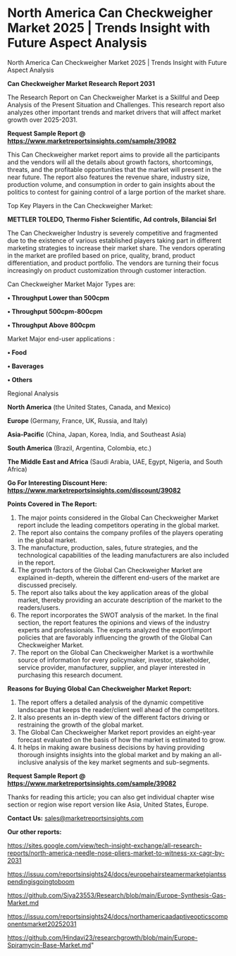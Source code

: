 # North America Can Checkweigher Market 2025 | Trends Insight with Future Aspect Analysis
North America Can Checkweigher Market 2025 | Trends Insight with Future Aspect Analysis

<strong>Can Checkweigher Market Research Report 2031</strong>

The Research Report on Can Checkweigher Market is a Skillful and Deep Analysis of the Present Situation and Challenges. This research report also analyzes other important trends and market drivers that will affect market growth over 2025-2031.

<strong>Request Sample Report @ <a href=https://www.marketreportsinsights.com/sample/39082>https://www.marketreportsinsights.com/sample/39082</a></strong>

This Can Checkweigher market report aims to provide all the participants and the vendors will all the details about growth factors, shortcomings, threats, and the profitable opportunities that the market will present in the near future. The report also features the revenue share, industry size, production volume, and consumption in order to gain insights about the politics to contest for gaining control of a large portion of the market share.

Top Key Players in the Can Checkweigher Market:

<strong>METTLER TOLEDO, Thermo Fisher Scientific, Ad controls, Bilanciai Srl</strong>

The Can Checkweigher Industry is severely competitive and fragmented due to the existence of various established players taking part in different marketing strategies to increase their market share. The vendors operating in the market are profiled based on price, quality, brand, product differentiation, and product portfolio. The vendors are turning their focus increasingly on product customization through customer interaction.

Can Checkweigher Market Major Types are:

<strong>•  Throughput Lower than 500cpm

•  Throughput 500cpm-800cpm

•  Throughput Above 800cpm</strong>

Market Major end-user applications :

<strong>•  Food

•  Baverages

•  Others</strong>

Regional Analysis

</u><strong><b>North America</b></strong> (the United States, Canada, and Mexico)

<strong><b>Europe </b></strong>(Germany, France, UK, Russia, and Italy)

<strong><b>Asia-Pacific</b></strong> (China, Japan, Korea, India, and Southeast Asia)

<strong><b>South America</b></strong> (Brazil, Argentina, Colombia, etc.)

<strong><b>The Middle East and Africa</b></strong> (Saudi Arabia, UAE, Egypt, Nigeria, and South Africa)

<strong>Go For Interesting Discount Here: <a href=https://www.marketreportsinsights.com/discount/39082>https://www.marketreportsinsights.com/discount/39082</a></strong>

<strong>Points Covered in The Report:</strong>
<ol>
  <li>The major points considered in the Global Can Checkweigher Market report include the leading competitors operating in the global market.</li>
  <li>The report also contains the company profiles of the players operating in the global market.</li>
  <li>The manufacture, production, sales, future strategies, and the technological capabilities of the leading manufacturers are also included in the report.</li>
  <li>The growth factors of the Global Can Checkweigher Market are explained in-depth, wherein the different end-users of the market are discussed precisely.</li>
  <li>The report also talks about the key application areas of the global market, thereby providing an accurate description of the market to the readers/users.</li>
  <li>The report incorporates the SWOT analysis of the market. In the final section, the report features the opinions and views of the industry experts and professionals. The experts analyzed the export/import policies that are favorably influencing the growth of the Global Can Checkweigher Market.</li>
  <li>The report on the Global Can Checkweigher Market is a worthwhile source of information for every policymaker, investor, stakeholder, service provider, manufacturer, supplier, and player interested in purchasing this research document.</li>
</ol>
<strong>Reasons for Buying Global Can Checkweigher Market Report:</strong>

<ol>
  <li>The report offers a detailed analysis of the dynamic competitive landscape that keeps the reader/client well ahead of the competitors.</li>
  <li>It also presents an in-depth view of the different factors driving or restraining the growth of the global market.</li>
  <li>The Global Can Checkweigher Market report provides an eight-year forecast evaluated on the basis of how the market is estimated to grow.</li>
  <li>It helps in making aware business decisions by having providing thorough insights insights into the global market and by making an all-inclusive analysis of the key market segments and sub-segments.</li>
</ol>
<strong>Request Sample Report @ <a href=https://www.marketreportsinsights.com/sample/39082>https://www.marketreportsinsights.com/sample/39082</a></strong>


Thanks for reading this article; you can also get individual chapter wise section or region wise report version like Asia, United States, Europe.

<strong>Contact Us:</strong>
sales@marketreportsinsights.com

<strong>Our other reports:</strong>

<a href=https://sites.google.com/view/tech-insight-exchange/all-research-reports/north-america-needle-nose-pliers-market-to-witness-xx-cagr-by-2031>https://sites.google.com/view/tech-insight-exchange/all-research-reports/north-america-needle-nose-pliers-market-to-witness-xx-cagr-by-2031</a>

<a href=https://issuu.com/reportsinsights24/docs/europehairsteamermarketgiantsspendingisgoingtoboom>https://issuu.com/reportsinsights24/docs/europehairsteamermarketgiantsspendingisgoingtoboom</a>

<a href=https://github.com/Siya23553/Research/blob/main/Europe-Synthesis-Gas-Market.md>https://github.com/Siya23553/Research/blob/main/Europe-Synthesis-Gas-Market.md</a>

<a href=https://issuu.com/reportsinsights24/docs/northamericaadaptiveopticscomponentsmarket20252031>https://issuu.com/reportsinsights24/docs/northamericaadaptiveopticscomponentsmarket20252031</a>

<a href=https://github.com/Hindavi23/researchgrowth/blob/main/Europe-Spiramycin-Base-Market.md>https://github.com/Hindavi23/researchgrowth/blob/main/Europe-Spiramycin-Base-Market.md</a>"
